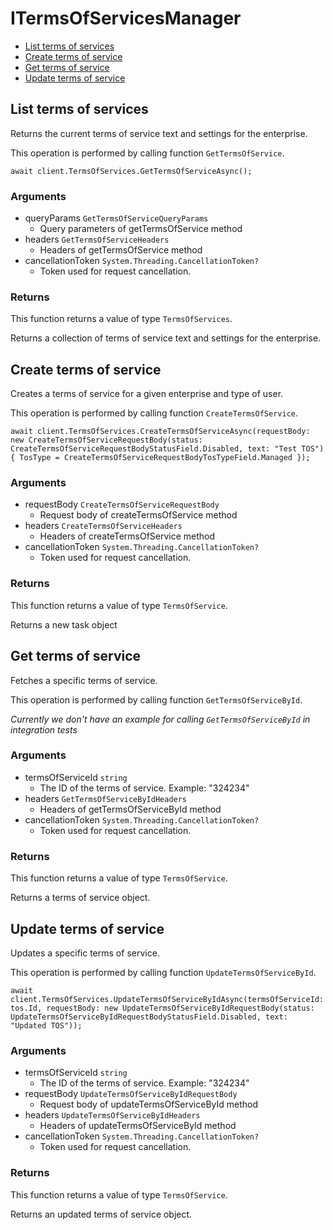 # ITermsOfServicesManager


- [List terms of services](#list-terms-of-services)
- [Create terms of service](#create-terms-of-service)
- [Get terms of service](#get-terms-of-service)
- [Update terms of service](#update-terms-of-service)

## List terms of services

Returns the current terms of service text and settings
for the enterprise.

This operation is performed by calling function `GetTermsOfService`.



```
await client.TermsOfServices.GetTermsOfServiceAsync();
```

### Arguments

- queryParams `GetTermsOfServiceQueryParams`
  - Query parameters of getTermsOfService method
- headers `GetTermsOfServiceHeaders`
  - Headers of getTermsOfService method
- cancellationToken `System.Threading.CancellationToken?`
  - Token used for request cancellation.


### Returns

This function returns a value of type `TermsOfServices`.

Returns a collection of terms of service text and settings for the
enterprise.


## Create terms of service

Creates a terms of service for a given enterprise
and type of user.

This operation is performed by calling function `CreateTermsOfService`.



```
await client.TermsOfServices.CreateTermsOfServiceAsync(requestBody: new CreateTermsOfServiceRequestBody(status: CreateTermsOfServiceRequestBodyStatusField.Disabled, text: "Test TOS") { TosType = CreateTermsOfServiceRequestBodyTosTypeField.Managed });
```

### Arguments

- requestBody `CreateTermsOfServiceRequestBody`
  - Request body of createTermsOfService method
- headers `CreateTermsOfServiceHeaders`
  - Headers of createTermsOfService method
- cancellationToken `System.Threading.CancellationToken?`
  - Token used for request cancellation.


### Returns

This function returns a value of type `TermsOfService`.

Returns a new task object


## Get terms of service

Fetches a specific terms of service.

This operation is performed by calling function `GetTermsOfServiceById`.


*Currently we don't have an example for calling `GetTermsOfServiceById` in integration tests*

### Arguments

- termsOfServiceId `string`
  - The ID of the terms of service. Example: "324234"
- headers `GetTermsOfServiceByIdHeaders`
  - Headers of getTermsOfServiceById method
- cancellationToken `System.Threading.CancellationToken?`
  - Token used for request cancellation.


### Returns

This function returns a value of type `TermsOfService`.

Returns a terms of service object.


## Update terms of service

Updates a specific terms of service.

This operation is performed by calling function `UpdateTermsOfServiceById`.



```
await client.TermsOfServices.UpdateTermsOfServiceByIdAsync(termsOfServiceId: tos.Id, requestBody: new UpdateTermsOfServiceByIdRequestBody(status: UpdateTermsOfServiceByIdRequestBodyStatusField.Disabled, text: "Updated TOS"));
```

### Arguments

- termsOfServiceId `string`
  - The ID of the terms of service. Example: "324234"
- requestBody `UpdateTermsOfServiceByIdRequestBody`
  - Request body of updateTermsOfServiceById method
- headers `UpdateTermsOfServiceByIdHeaders`
  - Headers of updateTermsOfServiceById method
- cancellationToken `System.Threading.CancellationToken?`
  - Token used for request cancellation.


### Returns

This function returns a value of type `TermsOfService`.

Returns an updated terms of service object.


